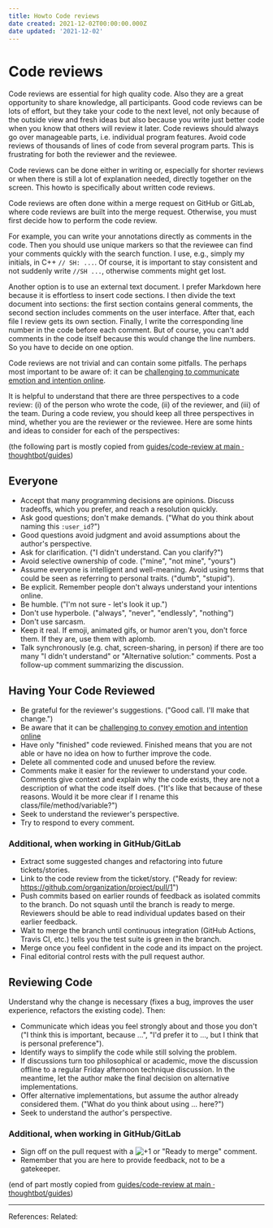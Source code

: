 ```yaml
---
title: Howto Code reviews
date created: 2021-12-02T00:00:00.000Z
date updated: '2021-12-02'
---
```


# Code reviews

Code reviews are essential for high quality code. Also they are a great opportunity to share knowledge, all participants. Good code reviews can be lots of effort, but they take your code to the next level, not only because of the outside view and fresh ideas but also because you write just better code when you know that others will review it later. Code reviews should always go over manageable parts, i.e. individual program features. Avoid code reviews of thousands of lines of code from several program parts. This is frustrating for both the reviewer and the reviewee.

Code reviews can be done either in writing or, especially for shorter reviews or when there is still a lot of explanation needed, directly together on the screen. This howto is specifically about written code reviews.

Code reviews are often done within a merge request on GitHub or GitLab, where code reviews are built into the merge request. Otherwise, you must first decide how to perform the code review.

For example, you can write your annotations directly as comments in the code. Then you should use unique markers so that the reviewee can find your comments quickly with the search function. I use, e.g., simply my initials, in C++ `// SH: ...`. Of course, it is important to stay consistent and not suddenly write `//SH ...`, otherwise comments might get lost.

Another option is to use an external text document. I prefer Markdown here because it is effortless to insert code sections. I then divide the text document into sections: the first section contains general comments, the second section includes comments on the user interface. After that, each file I review gets its own section. Finally, I write the corresponding line number in the code before each comment. But of course, you can't add comments in the code itself because this would change the line numbers. So you have to decide on one option.

Code reviews are not trivial and can contain some pitfalls. The perhaps most important to be aware of: it can be [challenging to communicate emotion and intention online](https://thoughtbot.com/blog/empathy-online).

It is helpful to understand that there are three perspectives to a code review: (i) of the person who wrote the code, (ii) of the reviewer, and (iii) of the team. During a code review, you should keep all three perspectives in mind, whether you are the reviewer or the reviewee. Here are some hints and ideas to consider for each of the perspectives:

(the following part is mostly copied from [guides/code-review at main · thoughtbot/guides](https://github.com/thoughtbot/guides/tree/main/code-review))

## Everyone

- Accept that many programming decisions are opinions. Discuss tradeoffs, which you prefer, and reach a resolution quickly.
- Ask good questions; don't make demands. ("What do you think about naming this `:user_id`?")
- Good questions avoid judgment and avoid assumptions about the author's perspective.
- Ask for clarification. ("I didn't understand. Can you clarify?")
- Avoid selective ownership of code. ("mine", "not mine", "yours")
- Assume everyone is intelligent and well-meaning. Avoid using terms that could be seen as referring to personal traits. ("dumb", "stupid").
- Be explicit. Remember people don't always understand your intentions online.
- Be humble. ("I'm not sure - let's look it up.")
- Don't use hyperbole. ("always", "never", "endlessly", "nothing")
- Don't use sarcasm.
- Keep it real. If emoji, animated gifs, or humor aren't you, don't force them. If they are, use them with aplomb.
- Talk synchronously (e.g. chat, screen-sharing, in person) if there are too many "I didn't understand" or "Alternative solution:" comments. Post a follow-up comment summarizing the discussion.

## Having Your Code Reviewed

- Be grateful for the reviewer's suggestions. ("Good call. I'll make that change.")
- Be aware that it can be [challenging to convey emotion and intention online](https://thoughtbot.com/blog/empathy-online)
- Have only "finished" code reviewed. Finished means that you are not able or have no idea on how to further improve the code.
- Delete all commented code and unused before the review.  
- Comments make it easier for the reviewer to understand your code. Comments give context and explain why the code exists, they are not a description of what the code itself does. ("It's like that because of these reasons. Would it be more clear if I rename this class/file/method/variable?")
- Seek to understand the reviewer's perspective.
- Try to respond to every comment.

### Additional, when working in GitHub/GitLab

- Extract some suggested changes and refactoring into future tickets/stories.
- Link to the code review from the ticket/story. ("Ready for review: <https://github.com/organization/project/pull/1>")
- Push commits based on earlier rounds of feedback as isolated commits to the branch. Do not squash until the branch is ready to merge. Reviewers should be able to read individual updates based on their earlier feedback.
- Wait to merge the branch until continuous integration (GitHub Actions, Travis CI, etc.) tells you the test suite is green in the branch.
- Merge once you feel confident in the code and its impact on the project.
- Final editorial control rests with the pull request author.

## Reviewing Code

Understand why the change is necessary (fixes a bug, improves the user experience, refactors the existing code). Then:

- Communicate which ideas you feel strongly about and those you don't ("I think this is important, because ...", "I'd prefer it to ...,  but I think that is personal preference").
- Identify ways to simplify the code while still solving the problem.
- If discussions turn too philosophical or academic, move the discussion offline to a regular Friday afternoon technique discussion. In the meantime, let the author make the final decision on alternative implementations.
- Offer alternative implementations, but assume the author already considered them. ("What do you think about using ... here?")
- Seek to understand the author's perspective.

### Additional, when working in GitHub/GitLab

- Sign off on the pull request with a ![+1](https://github.githubassets.com/images/icons/emoji/unicode/1f44d.png) or "Ready to merge" comment.
- Remember that you are here to provide feedback, not to be a gatekeeper.

(end of part mostly copied from [guides/code-review at main · thoughtbot/guides](https://github.com/thoughtbot/guides/tree/main/code-review))

---

References:
Related:
